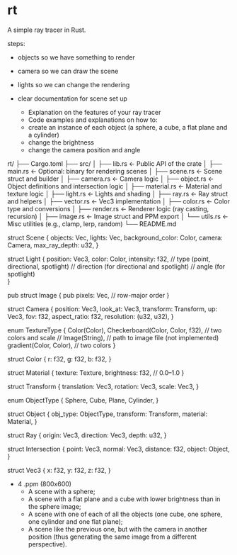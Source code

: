 # rt
A simple ray tracer in Rust.


steps:
- objects so we have something to render
- camera so we can draw the scene
- lights so we can change the rendering


- clear documentation for scene set up
    - Explanation on the features of your ray tracer
    - Code examples and explanations on how to:
    - create an instance of each object (a sphere, a cube, a flat plane and a cylinder)
    - change the brightness
    - change the camera position and angle

rt/
├── Cargo.toml
├── src/
│   ├── lib.rs          <- Public API of the crate
│   ├── main.rs         <- Optional: binary for rendering scenes
│   ├── scene.rs        <- Scene struct and builder
│   ├── camera.rs       <- Camera logic
│   ├── object.rs       <- Object definitions and intersection logic
│   ├── material.rs     <- Material and texture logic
│   ├── light.rs        <- Lights and shading
│   ├── ray.rs          <- Ray struct and helpers
│   ├── vector.rs       <- Vec3 implementation
│   ├── color.rs        <- Color type and conversions
│   ├── render.rs       <- Renderer logic (ray casting, recursion)
│   ├── image.rs        <- Image struct and PPM export
│   └── utils.rs        <- Misc utilities (e.g., clamp, lerp, random)
└── README.md


struct Scene {
    objects: Vec<Object>,
    lights: Vec<Light>,
    background_color: Color,
    camera: Camera,
    max_ray_depth: u32,
}

struct Light {
    position: Vec3,
    color: Color,
    intensity: f32,
    // type (point, directional, spotlight)
    // direction (for directional and spotlight)
    // angle (for spotlight)\
}
    
pub struct Image {
    pub pixels: Vec<Color>, // row-major order
}

struct Camera {
    position: Vec3,
    look_at: Vec3,
    transform: Transform,
    up: Vec3,
    fov: f32,
    aspect_ratio: f32,
    resolution: (u32, u32),
}

enum TextureType {
    Color(Color),
    Checkerboard(Color, Color, f32), // two colors and scale
    // Image(String), // path to image file (not implemented)
    gradient(Color, Color), // two colors
}

struct Color {
    r: f32,
    g: f32,
    b: f32,
}

struct Material {
    texture: Texture,
    brightness: f32,  // 0.0–1.0
}

struct Transform {
    translation: Vec3,
    rotation: Vec3,
    scale: Vec3,
}

enum ObjectType {
    Sphere,
    Cube,
    Plane,
    Cylinder,
}

struct Object {
    obj_type: ObjectType,
    transform: Transform,
    material: Material,
}

struct Ray {
    origin: Vec3,
    direction: Vec3,
    depth: u32,
}

struct Intersection {
    point: Vec3,
    normal: Vec3,
    distance: f32,
    object: Object,
}

struct Vec3 {
    x: f32,
    y: f32,
    z: f32,
}

- 4 .ppm (800x600)
    - A scene with a sphere;
    - A scene with a flat plane and a cube with lower brightness than in the sphere image;
    - A scene with one of each of all the objects (one cube, one sphere, one cylinder and one flat plane);
    - A scene like the previous one, but with the camera in another position (thus generating the same image from a different perspective).

